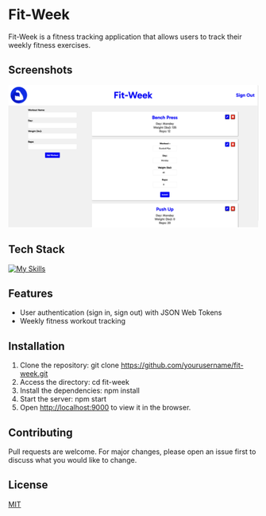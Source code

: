 # Fit-Week

Fit-Week is a fitness tracking application that allows users to track their weekly fitness exercises.

## Screenshots
![Screenshot](/src/assets/Fit-WeekScreenShot.png)

## Tech Stack
[![My Skills](https://skillicons.dev/icons?i=js,react,html,css,nodejs,mongodb,express,webpack)](https://skillicons.dev)

## Features

- User authentication (sign in, sign out) with JSON Web Tokens
- Weekly fitness workout tracking

## Installation

1. Clone the repository: git clone https://github.com/yourusername/fit-week.git
2. Access the directory: cd fit-week
3. Install the dependencies: npm install
4. Start the server: npm start
5. Open [http://localhost:9000](http://localhost:9000) to view it in the browser.

## Contributing

Pull requests are welcome. For major changes, please open an issue first to discuss what you would like to change.

## License

[MIT](https://choosealicense.com/licenses/mit/)
